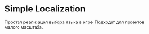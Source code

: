 # Simple Localization
 Простая реализация выбора языка в игре. Подходит для проектов малого масштаба.
